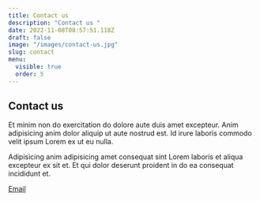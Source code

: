 ```yaml
---
title: Contact us
description: "Contact us "
date: 2022-11-08T08:57:51.118Z
draft: false
image: "/images/contact-us.jpg"
slug: contact
menu:
  visible: true
  order: 5
---
```


## Contact us
Et minim non do exercitation do dolore aute duis amet excepteur. Anim adipisicing anim dolor aliquip ut aute nostrud est. Id irure laboris commodo velit ipsum Lorem ex ut eu nulla. 

Adipisicing anim adipisicing amet consequat sint Lorem laboris et aliqua excepteur ex sit et. Et qui dolor deserunt proident in do ea consequat incididunt et.

[Email](officialrajdeepsingh@gmail.com)